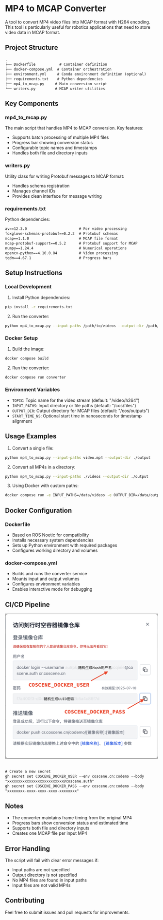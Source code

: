 # MP4 to MCAP Converter

A tool to convert MP4 video files into MCAP format with H264 encoding. This tool is particularly useful for robotics applications that need to store video data in MCAP format.

## Project Structure

```
.
├── Dockerfile           # Container definition
├── docker-compose.yml  # Container orchestration
├── environment.yml     # Conda environment definition (optional)
├── requirements.txt    # Python dependencies
├── mp4_to_mcap.py     # Main conversion script
└── writers.py         # MCAP writer utilities
```

## Key Components

### mp4_to_mcap.py
The main script that handles MP4 to MCAP conversion. Key features:
- Supports batch processing of multiple MP4 files
- Progress bar showing conversion status
- Configurable topic names and timestamps
- Handles both file and directory inputs

### writers.py
Utility class for writing Protobuf messages to MCAP format:
- Handles schema registration
- Manages channel IDs
- Provides clean interface for message writing

### requirements.txt
Python dependencies:
```
av==12.3.0                        # For video processing
foxglove-schemas-protobuf==0.2.2  # Protobuf schemas
mcap==1.1.0                       # MCAP file format
mcap-protobuf-support==0.5.2      # Protobuf support for MCAP
numpy==1.24.4                     # Numerical operations
opencv-python==4.10.0.84          # Video processing
tqdm==4.67.1                      # Progress bars
```

## Setup Instructions

### Local Development

1. Install Python dependencies:
```bash
pip install -r requirements.txt
```

2. Run the converter:
```bash
python mp4_to_mcap.py --input-paths /path/to/videos --output-dir /path/to/output
```

### Docker Setup

1. Build the image:
```bash
docker compose build
```

2. Run the converter:
```bash
docker compose run converter
```

### Environment Variables

- `TOPIC`: Topic name for the video stream (default: "/video/h264")
- `INPUT_PATHS`: Input directory or file paths (default: "/cos/files")
- `OUTPUT_DIR`: Output directory for MCAP files (default: "/cos/outputs")
- `START_TIME_NS`: Optional start time in nanoseconds for timestamp alignment

## Usage Examples

1. Convert a single file:
```bash
python mp4_to_mcap.py --input-paths video.mp4 --output-dir ./output
```

2. Convert all MP4s in a directory:
```bash
python mp4_to_mcap.py --input-paths ./videos --output-dir ./output
```

3. Using Docker with custom paths:
```bash
docker compose run -e INPUT_PATHS=/data/videos -e OUTPUT_DIR=/data/output converter
```

## Docker Configuration

### Dockerfile
- Based on ROS Noetic for compatibility
- Installs necessary system dependencies
- Sets up Python environment with required packages
- Configures working directory and volumes

### docker-compose.yml
- Builds and runs the converter service
- Mounts input and output volumes
- Configures environment variables
- Enables interactive mode for debugging

## CI/CD Pipeline
![img.png](images/secrets.png)
```shell

# Create a new secret
gh secret set COSCENE_DOCKER_USER --env coscene.cn:codemo --body "xxxxxxxxxxxxxxxxxxxxxxxxxx@coscene.auth"
gh secret set COSCENE_DOCKER_PASS --env coscene.cn:codemo --body "xxxxxxxx-xxxx-xxxx-xxxx-xxxxxxxx"
```


## Notes

- The converter maintains frame timing from the original MP4
- Progress bars show conversion status and estimated time
- Supports both file and directory inputs
- Creates one MCAP file per input MP4

## Error Handling

The script will fail with clear error messages if:
- Input paths are not specified
- Output directory is not specified
- No MP4 files are found in input paths
- Input files are not valid MP4s

## Contributing

Feel free to submit issues and pull requests for improvements.
